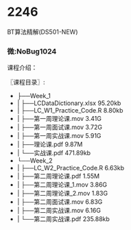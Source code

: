 # 2246
BT算法精解(DS501-NEW)
### 微:NoBug1024 


课程介绍：

〖课程目录〗:

- ├──Week_1  
- |   ├──LCDataDictionary.xlsx  95.20kb
- |   ├──LC_W1_Practice_Code.R  8.80kb
- |   ├──第一周理论课.mov  3.41G
- |   ├──第一周面试课.mov  3.72G
- |   ├──第一周实战课.mov  5.91G
- |   ├──理论课.pdf  9.87M
- |   └──实战课.pdf  471.89kb
- └──Week_2  
- |   ├──LC_W2_Practice_Code.R  6.63kb
- |   ├──第二周理论课.pdf  1.55M
- |   ├──第二周理论课_1.mov  3.86G
- |   ├──第二周理论课_2.mov  1.83G
- |   ├──第二周面试课.mov  6.83G
- |   ├──第二周实战课.mov  6.16G
- |   └──第二周实战课.pdf  235.88kb
